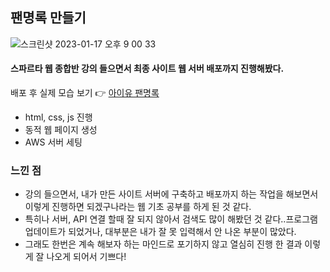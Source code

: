 ## 팬명록 만들기 
![스크린샷 2023-01-17 오후 9 00 33](https://user-images.githubusercontent.com/121289071/212893704-03c61352-7fe2-4b9e-8905-43a251b9f7bc.png)

#### 스파르타 웹 종합반 강의 들으면서 최종 사이트 웹 서버 배포까지 진행해봤다.
배포 후 실제 모습 보기 👉 [아이유 팬명록](http://heeye.store/)

- html, css, js 진행
- 동적 웹 페이지 생성
- AWS 서버 세팅


### 느낀 점
- 강의 들으면서, 내가 만든 사이트 서버에 구축하고 배포까지 하는 작업을 해보면서 이렇게 진행하면 되겠구나라는 웹 기초 공부를 하게 된 것 같다. 
- 특히나 서버, API 연결 할때 잘 되지 않아서 검색도 많이 해봤던 것 같다..프로그램 업데이트가 되었거나, 대부분은 내가 잘 못 입력해서 안 나온 부분이 많았다.
- 그래도 한번은 계속 해보자 하는 마인드로 포기하지 않고 열심히 진행 한 결과 이렇게 잘 나오게 되어서 기쁘다!

